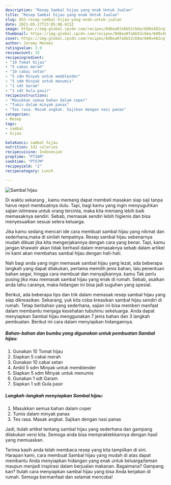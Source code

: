 ```yaml
---
description: "Resep Sambal hijau yang enak Untuk Jualan"
title: "Resep Sambal hijau yang enak Untuk Jualan"
slug: 853-resep-sambal-hijau-yang-enak-untuk-jualan
date: 2021-05-27T23:05:06.621Z
image: https://img-global.cpcdn.com/recipes/8d6ea07abb52cbbe/680x482cq70/sambal-hijau-foto-resep-utama.jpg
thumbnail: https://img-global.cpcdn.com/recipes/8d6ea07abb52cbbe/680x482cq70/sambal-hijau-foto-resep-utama.jpg
cover: https://img-global.cpcdn.com/recipes/8d6ea07abb52cbbe/680x482cq70/sambal-hijau-foto-resep-utama.jpg
author: Jeremy Mendez
ratingvalue: 3.9
reviewcount: 15
recipeingredient:
- "10 Tomat hijau"
- "5 cabai merah"
- "10 cabai setan"
- "5 sdm Minyak untuk memblender"
- "5 sdm Minyak untuk menumis"
- "1 sdt Garam"
- "1 sdt Gula pasir"
recipeinstructions:
- "Masukkan semua bahan dalam coper"
- "Tumis dalam minyak panas"
- "Tes rasa. Masak angkat. Sajikan dengan nasi panas"
categories:
- Resep
tags:
- sambal
- hijau

katakunci: sambal hijau 
nutrition: 142 calories
recipecuisine: Indonesian
preptime: "PT36M"
cooktime: "PT57M"
recipeyield: "2"
recipecategory: Lunch

---
```



![Sambal hijau](https://img-global.cpcdn.com/recipes/8d6ea07abb52cbbe/680x482cq70/sambal-hijau-foto-resep-utama.jpg)

Di waktu  sekarang , kamu memang dapat membeli masakan siap saji tanpa harus repot membuatnya dulu. Tapi, bagi kamu yang ingin menyuguhkan sajian istimewa untuk orang tercinta, maka kita memang lebih baik memasaknya sendiri. Sebab, memasak sendiri lebih higienis dan bisa menyesuaikan sesuai selera keluarga.

Jika kamu sedang mencari ide cara membuat sambal hijau yang nikmat dan sederhana,maka di sinilah tempatnya. Resep sambal hijau  sebenarnya mudah dibuat jika kita mengerjakannya dengan cara yang benar. Tapi, kamu jangan khawatir akan tidak berhasil dalam memasaknya 
sebab dalam artikel ini kami akan membahas sambal hijau dengan hati-hati.  



Nah bagi anda yang ingin memasak sambal hijau yang lezat, ada beberapa langkah yang dapat dilakukan, pertama memilih jenis bahan, lalu penentuan bahan segar, hingga cara membuat dan menyajikannya. kamu Tak perlu pusing jika mau memasak sambal hijau yang enak di rumah. Sebab, asalkan anda  tahu caranya, maka hidangan ini bisa jadi suguhan yang spesial.

Berikut, ada beberapa tips dan trik dalam memasak resep sambal hijau yang siap dikreasikan. Sekarang, yuk kita coba kreasikan sambal hijau sendiri di rumah. Tetap berbahan yang sederhana, sajian ini bisa memberi manfaat dalam membantu menjaga kesehatan tubuhmu sekeluarga. Anda dapat menyiapkan Sambal hijau menggunakan 7 jenis bahan dan 3 langkah pembuatan. Berikut ini cara dalam menyiapkan hidangannya.

<!--inarticleads1-->

##### Bahan-bahan dan bumbu yang digunakan untuk pembuatan Sambal hijau:

1. Gunakan 10 Tomat hijau
1. Siapkan 5 cabai merah
1. Gunakan 10 cabai setan
1. Ambil 5 sdm Minyak untuk memblender
1. Siapkan 5 sdm Minyak untuk menumis
1. Gunakan 1 sdt Garam
1. Siapkan 1 sdt Gula pasir




<!--inarticleads2-->

##### Langkah-langkah menyiapkan Sambal hijau:

1. Masukkan semua bahan dalam coper
1. Tumis dalam minyak panas
1. Tes rasa. Masak angkat. Sajikan dengan nasi panas




Jadi, itulah artikel tentang  sambal hijau  yang sederhana dan gampang dilakukan versi kita. Semoga anda bisa mempraktekkannya dengan hasil yang memuaskan. 

Terima kasih anda telah membaca resep yang kita tampilkan di sini. Harapan kami, cara membuat  Sambal hijau yang mudah di atas dapat membantu Anda menyiapkan hidangan yang enak untuk keluarga/teman maupun menjadi inspirasi dalam berjualan makanan. Bagaimana? Gampang kan? Itulah cara menyiapkan sambal hijau yang bisa Anda kerjakan di rumah. Semoga bermanfaat dan selamat mencoba!

